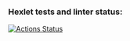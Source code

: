 ### Hexlet tests and linter status:
[![Actions Status](https://github.com/hendfull1/java-project-61/actions/workflows/hexlet-check.yml/badge.svg)](https://github.com/hendfull1/java-project-61/actions)